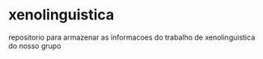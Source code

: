 # xenolinguistica
repositorio para armazenar as informacoes do trabalho de xenolinguistica do nosso grupo
